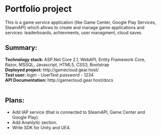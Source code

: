 <h1>Portfolio project</h1>
This is a game service application (like Game Center, Google Play Services, SteamAPI) which allows to create and manage game applications and
services: leaderboards, achievments, user managment, cloud saves. 
<br/>
<h2>Summary:</h2>
<b>Technology stack: </b> ASP.Net Core 2.1, WebAPI, Entity Framework Core, Razor, MSSQL, Javascript, HTML5, CSS3, Bootstrap <br/>
<b>Deployed project: </b> http://gamecloud.gear.host/ <br/>
<b>Test user: </b> <i>login</i> - UserTest <i>password</i> - 1234 <br/>
<b>API Documentation: </b> http://gamecloud.gear.host/docs <br/>
<br/>
<h2>Plans:</h2>
<ul>
<li>Add IAP service (that is connected to SteamAPI, Game Center and Google Play).</li>
<li>Add Ananlytic section.</li>
<li>Write SDK for Unity and UE4.</li>
</ul>